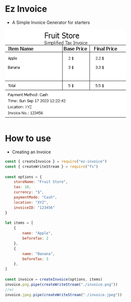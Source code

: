 # Ez Invoice
- A Simple Invoice Generator for starters
<img src="./invoice.png"/>

# How to use
- Creating an Invoice
  
```js
const { createInvoice } = require("ez-invoice")
const { createWriteStream } = require("fs")

const options = {
    storeName: "Fruit Store",
    tax: 10,
    currency: "$",
    paymentMode: "Cash",
    location: "XYZ",
    invoiceID: "123456"
}

let items = [
    {
        name: "Apple",
        beforeTax: 2
    },
    {
        name: "Banana",
        beforeTax: 3
    },
]

const invoice = createInvoice(options, items)
invoice.png.pipe(createWriteStream("./invoice.png"))
//or
invoice.jpeg.pipe(createWriteStream("./invoice.jpeg"))
```
